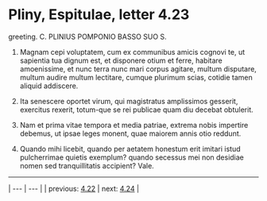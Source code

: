 # Pliny, Espitulae, letter 4.23

greeting. C. PLINIUS POMPONIO BASSO SUO S.



1. Magnam cepi voluptatem, cum ex communibus amicis cognovi te, ut sapientia tua dignum est, et disponere otium et ferre, habitare amoenissime, et nunc terra nunc mari corpus agitare, multum disputare, multum audire multum lectitare, cumque plurimum scias, cotidie tamen aliquid addiscere.



2. Ita senescere oportet virum, qui magistratus amplissimos gesserit, exercitus rexerit, totum-que se rei publicae quam diu decebat obtulerit.



3. Nam et prima vitae tempora et media patriae, extrema nobis impertire debemus, ut ipsae leges monent, quae maiorem annis otio reddunt.



4. Quando mihi licebit, quando per aetatem honestum erit imitari istud pulcherrimae quietis exemplum? quando secessus mei non desidiae nomen sed tranquillitatis accipient? Vale.



---

| --- | --- |
| previous: [4.22](../4.22/) | next: [4.24](../4.24/) |